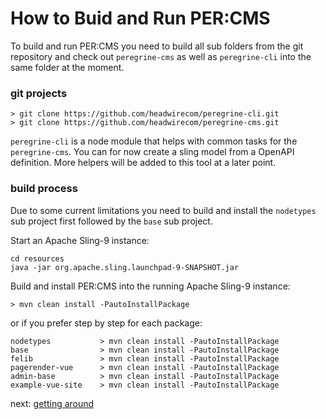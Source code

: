 How to Buid and Run PER:CMS
===========================

To build and run PER:CMS you need to build all sub folders from the git repository and
check out `peregrine-cms` as well as `peregrine-cli` into the same folder at the moment.

### git projects

```
> git clone https://github.com/headwirecom/peregrine-cli.git
> git clone https://github.com/headwirecom/peregrine-cms.git
```

`peregrine-cli` is a node module that helps with common tasks for the `peregrine-cms`.
You can for now create a sling model from a OpenAPI definition. More helpers will be
added to this tool at a later point.

### build process

Due to some current limitations you need to build and install the `nodetypes` sub project
first followed by the `base` sub project.

Start an Apache Sling-9 instance:

```==
cd resources
java -jar org.apache.sling.launchpad-9-SNAPSHOT.jar
```

Build and install PER:CMS into the running Apache Sling-9 instance:

```
> mvn clean install -PautoInstallPackage
```

or if you prefer step by step for each package: 

```aidl
nodetypes           > mvn clean install -PautoInstallPackage
base                > mvn clean install -PautoInstallPackage
felib               > mvn clean install -PautoInstallPackage
pagerender-vue      > mvn clean install -PautoInstallPackage
admin-base          > mvn clean install -PautoInstallPackage
example-vue-site    > mvn clean install -PautoInstallPackage
```

next: [getting around](gettingAround.md)